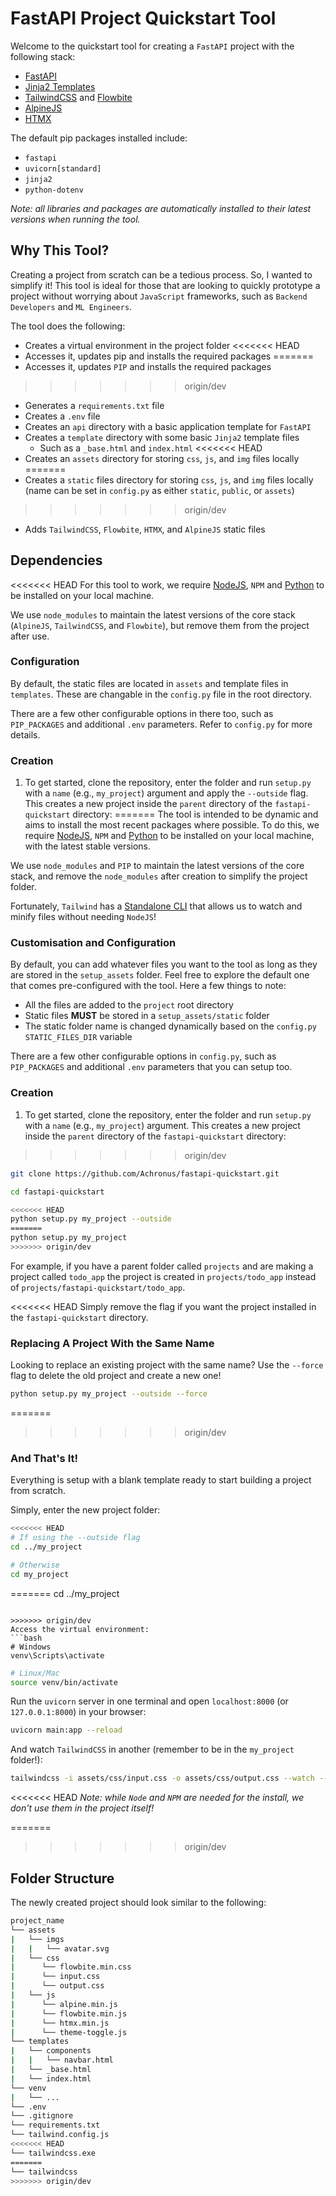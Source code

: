 # FastAPI Project Quickstart Tool

Welcome to the quickstart tool for creating a `FastAPI` project with the following stack:

- [FastAPI](https://github.com/tiangolo/fastapi)
- [Jinja2 Templates](https://jinja.palletsprojects.com/)
- [TailwindCSS](https://tailwindcss.com/) and [Flowbite](https://flowbite.com/)
- [AlpineJS](https://alpinejs.dev/)
- [HTMX](https://htmx.org/)

The default pip packages installed include:

- `fastapi`
- `uvicorn[standard]`
- `jinja2`
- `python-dotenv`

_Note: all libraries and packages are automatically installed to their latest versions when running the tool._

## Why This Tool?

Creating a project from scratch can be a tedious process. So, I wanted to simplify it! This tool is ideal for those that are looking to quickly prototype a project without worrying about `JavaScript` frameworks, such as `Backend Developers` and `ML Engineers`.

The tool does the following:

- Creates a virtual environment in the project folder
<<<<<<< HEAD
- Accesses it, updates pip and installs the required packages
=======
- Accesses it, updates `PIP` and installs the required packages
>>>>>>> origin/dev
- Generates a `requirements.txt` file
- Creates a `.env` file
- Creates an `api` directory with a basic application template for `FastAPI`
- Creates a `template` directory with some basic `Jinja2` template files
  - Such as a `_base.html` and `index.html`
<<<<<<< HEAD
- Creates an `assets` directory for storing `css`, `js`, and `img` files locally
=======
- Creates a `static` files directory for storing `css`, `js`, and `img` files locally (name can be set in `config.py` as either `static`, `public`, or `assets`)
>>>>>>> origin/dev
  - Adds `TailwindCSS`, `Flowbite`, `HTMX`, and `AlpineJS` static files


## Dependencies

<<<<<<< HEAD
For this tool to work, we require [NodeJS](https://nodejs.org/en), `NPM` and [Python](https://www.python.org/downloads/) to be installed on your local machine.

We use `node_modules` to maintain the latest versions of the core stack (`AlpineJS`, `TailwindCSS`, and `Flowbite`), but remove them from the project after use.


### Configuration

By default, the static files are located in `assets` and template files in `templates`. These are changable in the `config.py` file in the root directory.

There are a few other configurable options in there too, such as `PIP_PACKAGES` and additional `.env` parameters. Refer to `config.py` for more details. 


### Creation
1. To get started, clone the repository, enter the folder and run `setup.py` with a `name` (e.g., `my_project`) argument and apply the `--outside` flag. This creates a new project inside the `parent` directory of the `fastapi-quickstart` directory:
=======
The tool is intended to be dynamic and aims to install the most recent packages where possible. To do this, we require [NodeJS](https://nodejs.org/en), `NPM` and [Python](https://www.python.org/downloads/) to be installed on your local machine, with the latest stable versions. 

We use `node_modules` and `PIP` to maintain the latest versions of the core stack, and remove the `node_modules` after creation to simplify the project folder.

Fortunately, `Tailwind` has a [Standalone CLI](https://tailwindcss.com/blog/standalone-cli) that allows us to watch and minify files without needing `NodeJS`!


### Customisation and Configuration

By default, you can add whatever files you want to the tool as long as they are stored in the `setup_assets` folder. Feel free to explore the default one that comes pre-configured with the tool. Here a few things to note:
- All the files are added to the `project` root directory
- Static files **MUST** be stored in a `setup_assets/static` folder
- The static folder name is changed dynamically based on the `config.py` `STATIC_FILES_DIR` variable

There are a few other configurable options in `config.py`, such as `PIP_PACKAGES` and additional `.env` parameters that you can setup too.


### Creation
1. To get started, clone the repository, enter the folder and run `setup.py` with a `name` (e.g., `my_project`) argument. This creates a new project inside the `parent` directory of the `fastapi-quickstart` directory:
>>>>>>> origin/dev

```bash
git clone https://github.com/Achronus/fastapi-quickstart.git
```

```bash
cd fastapi-quickstart
```

```bash
<<<<<<< HEAD
python setup.py my_project --outside
=======
python setup.py my_project
>>>>>>> origin/dev
```

For example, if you have a parent folder called `projects` and are making a project called `todo_app` the project is created in `projects/todo_app` instead of `projects/fastapi-quickstart/todo_app`.

<<<<<<< HEAD
Simply remove the flag if you want the project installed in the `fastapi-quickstart` directory.


### Replacing A Project With the Same Name
Looking to replace an existing project with the same name? Use the `--force` flag to delete the old project and create a new one!

```bash
python setup.py my_project --outside --force
```
=======
>>>>>>> origin/dev

### And That's It!
Everything is setup with a blank template ready to start building a project from scratch.

Simply, enter the new project folder:

```bash
<<<<<<< HEAD
# If using the --outside flag
cd ../my_project
```

```bash
# Otherwise
cd my_project
```

=======
cd ../my_project
```

>>>>>>> origin/dev
Access the virtual environment:
```bash
# Windows
venv\Scripts\activate
```

```bash
# Linux/Mac
source venv/bin/activate
```

Run the `uvicorn` server in one terminal and open `localhost:8000` (or `127.0.0.1:8000`) in your browser:

```bash
uvicorn main:app --reload
```

And watch `TailwindCSS` in another (remember to be in the `my_project` folder!):

```bash
tailwindcss -i assets/css/input.css -o assets/css/output.css --watch --minify
```

<<<<<<< HEAD
_Note: while `Node` and `NPM` are needed for the install, we don't use them in the project itself!_

=======
>>>>>>> origin/dev
## Folder Structure

The newly created project should look similar to the following:

```bash
project_name
└── assets
|   └── imgs
|   |   └── avatar.svg
|   └── css
|      └── flowbite.min.css
|      └── input.css
|      └── output.css
|   └── js
|      └── alpine.min.js
|      └── flowbite.min.js
|      └── htmx.min.js
|      └── theme-toggle.js
└── templates
|   └── components
|   |   └── navbar.html
|   └── _base.html
|   └── index.html
└── venv
|   └── ...
└── .env
└── .gitignore
└── requirements.txt
└── tailwind.config.js
<<<<<<< HEAD
└── tailwindcss.exe
=======
└── tailwindcss
>>>>>>> origin/dev
```
